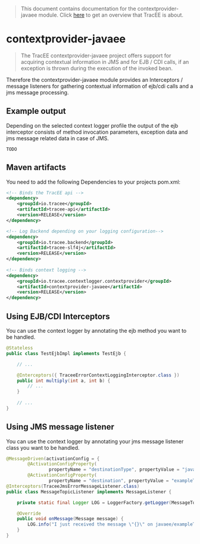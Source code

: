 > This document contains documentation for the contextprovider-javaee module. Click [here](/README.md) to get an overview that TracEE is about.

# contextprovider-javaee

> The TracEE contextprovider-javaee project offers support for acquiring contextual information in JMS and for EJB / CDI calls, if an exception is thrown during the execution of the invoked bean. 

Therefore the contextprovider-javaee module provides an Interceptors / message listeners for gathering contextual information of ejb/cdi calls and a jms message processing.

## Example output
Depending on the selected context logger profile the output of the ejb interceptor consists of method invocation parameters, exception data and jms message related data in case of JMS.

    TODO

## Maven artifacts
You need to add the following Dependencies to your projects pom.xml:

```xml
<!-- Binds the TracEE api -->
<dependency>
    <groupId>io.tracee</groupId>
    <artifactId>tracee-api</artifactId>
    <version>RELEASE</version>
</dependency>

<!-- Log Backend depending on your logging configuration-->
<dependency>
    <groupId>io.tracee.backend</groupId>
    <artifactId>tracee-slf4j</artifactId>
    <version>RELEASE</version>
</dependency>
    
<!-- Binds context logging -->
<dependency>
    <groupId>io.tracee.contextlogger.contextprovider</groupId>
    <artifactId>contextprovider-javaee</artifactId>
    <version>RELEASE</version>
</dependency>
```

## Using EJB/CDI Interceptors 

You can use the context logger by annotating the ejb method you want to be handled.

```java
@Stateless
public class TestEjbImpl implements TestEjb {

    // ...

    @Interceptors({ TraceeErrorContextLoggingInterceptor.class })
    public int multiply(int a, int b) {
        // ...
    }
    
    // ...
}
```

## Using JMS message listener

You can use the context logger by annotating your jms message listener class you want to be handled.

```java
@MessageDriven(activationConfig = {
		@ActivationConfigProperty(
				propertyName = "destinationType", propertyValue = "javax.javaee.Topic"),
		@ActivationConfigProperty(
				propertyName = "destination", propertyValue = "exampleTopic") })
@Interceptors(TraceeJmsErrorMessageListener.class)
public class MessageTopicListener implements MessageListener {

	private static final Logger LOG = LoggerFactory.getLogger(MessageTopicListener.class);

	@Override
	public void onMessage(Message message) {
		LOG.info("I just received the message \"{}\" on javaee/exampleTopic", message);
	}
}
```


